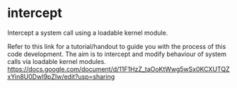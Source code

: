 intercept
=========

Intercept a system call using a loadable kernel module.

Refer to this link for a tutorial/handout to guide you with the process of this code development. The aim is to intercept and modify behaviour of system calls via loadable kernel modules.
https://docs.google.com/document/d/11F1HzZ_taOoKtWwg5wSx0KCXUTQZxYin8U0DwI9pZIw/edit?usp=sharing
